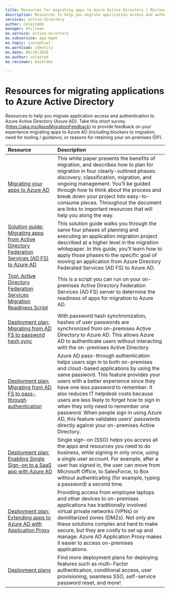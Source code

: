 ```yaml
---
title: Resources for migrating apps to Azure Active Directory | Microsoft Docs
description: Resources to help you migrate application access and authentication to Azure Active Directory (Azure AD). 
services: active-directory
author: CelesteDG
manager: mtillman
ms.service: active-directory
ms.subservice: app-mgmt
ms.topic: conceptual
ms.workload: identity
ms.date: 09/19/2018
ms.author: celested
ms.reviewer: baselden

---
```


# Resources for migrating applications to Azure Active Directory

Resources to help you migrate application access and authentication to Azure Active Directory (Azure AD). Take this short survey (https://aka.ms/AppsMigrationFeedback) to provide feedback on your experience migrating apps to Azure AD (including blockers to migration, need for tooling / guidance, or reasons for retaining your on-premises IDP). 

| Resource  | Description  |
|:-----------|:-------------|
|[Migrating your apps to Azure AD](https://aka.ms/migrateapps/whitepaper) | This white paper presents the benefits of migration, and describes how to plan for migration in four clearly-outlined phases: discovery, classification, migration, and ongoing management. You’ll be guided through how to think about the process and break down your project into easy-to-consume pieces. Throughout the document are links to important resources that will help you along the way. |
|[Solution guide: Migrating apps from Active Directory Federation Services (AD FS) to Azure AD](https://aka.ms/migrateapps/adfssolutionguide) | This solution guide walks you through the same four phases of planning and executing an application migration project described at a higher level in the migration whitepaper. In this guide, you’ll learn how to apply those phases to the specific goal of moving an application from Azure Directory Federated Services (AD FS) to Azure AD.|
| [Tool: Active Directory Federation Services Migration Readiness Script](https://aka.ms/migrateapps/adfstools) | This is a script you can run on your on-premises Active Directory Federation Services (AD FS) server to determine the readiness of apps for migration to Azure AD.|
| [Deployment plan: Migrating from AD FS to password hash sync](https://aka.ms/ADFSTOPHSDPDownload) | With password hash synchronization, hashes of user passwords are synchronized from on-premises Active Directory to Azure AD. This allows Azure AD to authenticate users without interacting with the on-premises Active Directory.| 
| [Deployment plan: Migrating from AD FS to pass-through authentication](https://aka.ms/ADFSTOPTADPDownload)|Azure AD pass-through authentication helps users sign in to both on-premises and cloud-based applications by using the same password. This feature provides your users with a better experience since they have one less password to remember. It also reduces IT helpdesk costs because users are less likely to forget how to sign in when they only need to remember one password. When people sign in using Azure AD, this feature validates users' passwords directly against your on-premises Active Directory.|
| [Deployment plan: Enabling Single Sign-on to a SaaS app with Azure AD](https://aka.ms/SSODPDownload) | Single sign-on (SSO) helps you access all the apps and resources you need to do business, while signing in only once, using a single user account. For example, after a user has signed in, the user can move from Microsoft Office, to SalesForce, to Box without authenticating (for example, typing a password) a second time. 
| [Deployment plan: Extending apps to Azure AD with Application Proxy](https://aka.ms/AppProxyDPDownload)| Providing access from employee laptops and other devices to on-premises applications has traditionally involved virtual private networks (VPNs) or demilitarized zones (DMZs). Not only are these solutions complex and hard to make secure, but they are costly to set up and manage. Azure AD Application Proxy makes it easier to access on-premises applications. |
| [Deployment plans](../fundamentals/active-directory-deployment-plans.md) | Find more deployment plans for deploying features such as multi-Factor authentication, conditional access, user provisioning, seamless SSO, self-service password reset, and more! |


